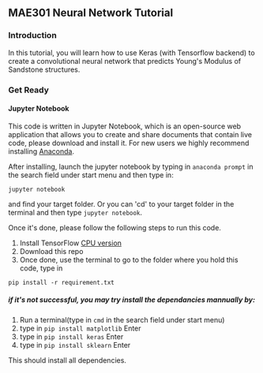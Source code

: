 ## MAE301 Neural Network Tutorial

### Introduction
In this tutorial, you will learn how to use Keras (with Tensorflow backend) 
to create a convolutional neural network that predicts Young's Modulus of Sandstone 
structures.

### Get Ready
#### Jupyter Notebook
This code is written in Jupyter Notebook, which is an open-source 
web application that allows you to create and share documents that 
contain live code, please download and install it. For new users we 
highly recommend installing [Anaconda](https://www.anaconda.com/download/). 

After installing, launch the jupyter notebook by typing in ```anaconda prompt``` in the search field under start menu and then type in:
```
jupyter notebook
```
and find your target folder. Or you can 'cd' to your target folder in 
the terminal and then type ```jupyter notebook```.

Once it's done, please follow the following steps to run this code.
1. Install TensorFlow [CPU version](https://www.tensorflow.org/install/)
2. Download this repo
3. Once done, use the terminal to go to the folder where you hold this 
code, type in

```
pip install -r requirement.txt
```
##### if it's not successful, you may try install the dependancies mannually by:
1. Run a terminal(type in ```cmd``` in the search field under start menu)
2. type in ``` pip install matplotlib ``` Enter
3. type in ``` pip install keras ``` Enter
4. type in ``` pip install sklearn ``` Enter

This should install all dependencies.

